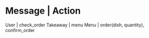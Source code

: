 Message | Action
================
User | check_order
Takeaway | menu
Menu | order(dish, quantity), confirm_order

